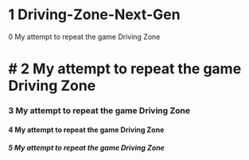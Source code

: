 # 1 Driving-Zone-Next-Gen
0 My attempt to repeat the game Driving Zone
# # 2 My attempt to repeat the game Driving Zone
### 3 My attempt to repeat the game Driving Zone
#### 4 My attempt to repeat the game Driving Zone
##### 5 My attempt to repeat the game Driving Zone
